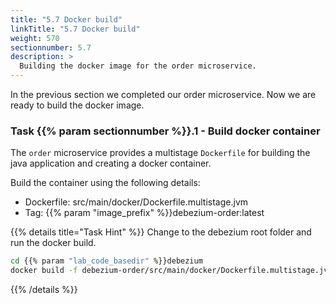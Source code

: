 ```yaml
---
title: "5.7 Docker build"
linkTitle: "5.7 Docker build"
weight: 570
sectionnumber: 5.7
description: >
  Building the docker image for the order microservice.
---
```


In the previous section we completed our order microservice. Now we are ready to build the docker image.


### Task {{% param sectionnumber %}}.1 - Build docker container

The `order` microservice provides a multistage `Dockerfile` for building the java application and creating a docker container.

Build the container using the following details:

* Dockerfile: src/main/docker/Dockerfile.multistage.jvm
* Tag: {{% param "image_prefix" %}}debezium-order:latest

{{% details title="Task Hint" %}}
Change to the debezium root folder and run the docker build.

```bash
cd {{% param "lab_code_basedir" %}}debezium
docker build -f debezium-order/src/main/docker/Dockerfile.multistage.jvm -t {{% param "image_prefix" %}}debezium-order:latest debezium-order
```
{{% /details %}}
